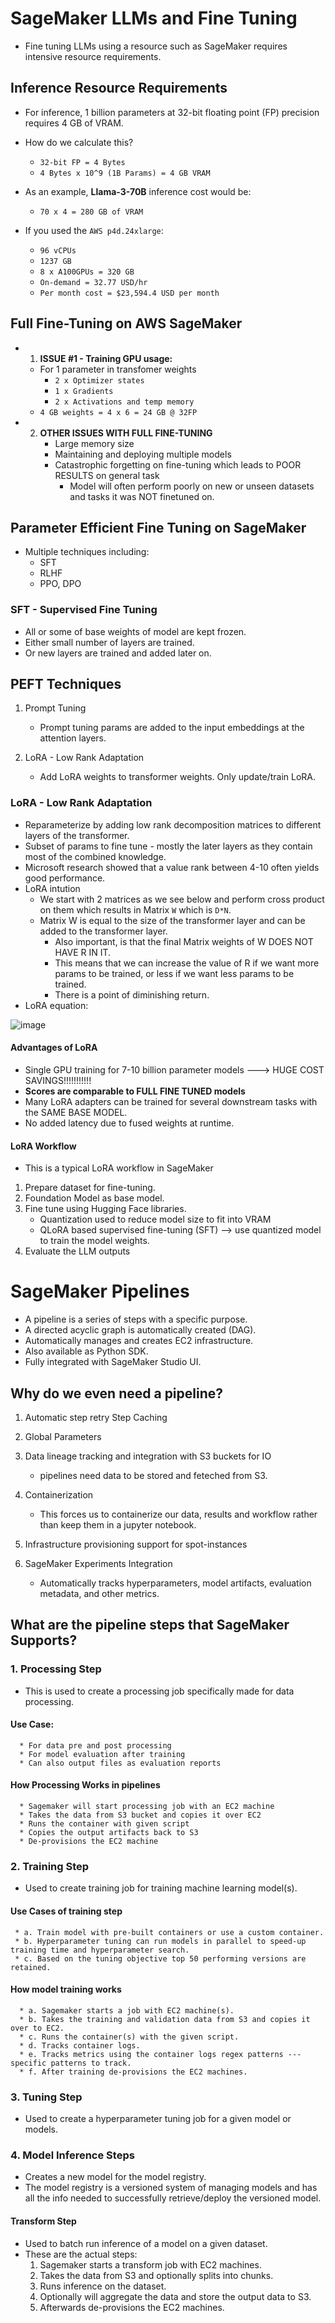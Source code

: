 # SageMaker LLMs and Fine Tuning
* Fine tuning LLMs using a resource such as SageMaker requires intensive resource requirements.


## Inference Resource Requirements
* For inference, 1 billion parameters at 32-bit floating point (FP) precision requires 4 GB of VRAM.
* How do we calculate this?
  * `32-bit FP = 4 Bytes`
  * `4 Bytes x 10^9 (1B Params) = 4 GB VRAM`
* As an example, **Llama-3-70B** inference cost would be:
  * `70 x 4 = 280 GB of VRAM`

* If you used the `AWS p4d.24xlarge`:
  * `96 vCPUs`
  * `1237 GB`
  * `8 x A100GPUs = 320 GB`
  * `On-demand = 32.77 USD/hr`
  * `Per month cost = $23,594.4 USD per month`
 

## Full Fine-Tuning on AWS SageMaker
* 1. **ISSUE #1 - Training GPU usage:**
  * For 1 parameter in transfomer weights
      * `2 x Optimizer states`
      * `1 x Gradients`
      * `2 x Activations and temp memory`
  * `4 GB weights = 4 x 6 = 24 GB @ 32FP`
 

* 2. **OTHER ISSUES WITH FULL FINE-TUNING**
      * Large memory size
      * Maintaining and deploying multiple models
      * Catastrophic forgetting on fine-tuning which leads to POOR RESULTS on general task
        * Model will often perform poorly on new or unseen datasets and tasks it was NOT finetuned on.
       

## Parameter Efficient Fine Tuning on SageMaker
* Multiple techniques including:
    * SFT
    * RLHF
    * PPO, DPO
 

### SFT - Supervised Fine Tuning
* All or some of base weights of model are kept frozen.
* Either small number of layers are trained.
* Or new layers are trained and added later on.


## PEFT Techniques
1. Prompt Tuning
   * Prompt tuning params are added to the input embeddings at the attention layers.

2. LoRA - Low Rank Adaptation
   * Add LoRA weights to transformer weights. Only update/train LoRA.
  

### LoRA - Low Rank Adaptation
* Reparameterize by adding low rank decomposition matrices to different layers of the transformer.
* Subset of params to fine tune - mostly the later layers as they contain most of the combined knowledge.
* Microsoft research showed that a value rank between 4-10 often yields good performance.
* LoRA intution
  * We start with 2 matrices as we see below and perform cross product on them which results in Matrix `W` which is `D*N`.
  * Matrix W is equal to the size of the transformer layer and can be added to the transformer layer.
    * Also important, is that the final Matrix weights of W DOES NOT HAVE R IN IT.
    * This means that we can increase the value of R if we want more params to be trained, or less if we want less params to be trained.
    * There is a point of diminishing return.
* LoRA equation:

![image](https://github.com/user-attachments/assets/bbc70166-2cda-4380-93ab-b465a0b66dfb)


#### Advantages of LoRA
* Single GPU training for 7-10 billion parameter models ---> HUGE COST SAVINGS!!!!!!!!!!!
* **Scores are comparable to FULL FINE TUNED models**
* Many LoRA adapters can be trained for several downstream tasks with the SAME BASE MODEL.
* No added latency due to fused weights at runtime.


#### LoRA Workflow
* This is a typical LoRA workflow in SageMaker

1. Prepare dataset for fine-tuning.
2. Foundation Model as base model.
3. Fine tune using Hugging Face libraries.
   * Quantization used to reduce model size to fit into VRAM 
   * QLoRA based supervised fine-tuning (SFT) --> use quantized model to train the model weights. 
4. Evaluate the LLM outputs



# SageMaker Pipelines
* A pipeline is a series of steps with a specific purpose.
* A directed acyclic graph is automatically created (DAG).
* Automatically manages and creates EC2 infrastructure.
* Also available as Python SDK.
* Fully integrated with SageMaker Studio UI.

## Why do we even need a pipeline?
1. Automatic step retry Step Caching
2. Global Parameters
3. Data lineage tracking and integration with S3 buckets for IO
   * pipelines need data to be stored and feteched from S3.
4. Containerization
   * This forces us to containerize our data, results and workflow rather than keep them in a jupyter notebook.
  
5. Infrastructure provisioning support for spot-instances
6. SageMaker Experiments Integration
   * Automatically tracks hyperparameters, model artifacts, evaluation metadata, and other metrics.
  


## What are the pipeline steps that SageMaker Supports?

### 1. **Processing Step**
   * This is used to create a processing job specifically made for data processing.
  
  
#### Use Case:
      * For data pre and post processing
      * For model evaluation after training
      * Can also output files as evaluation reports
    
#### How Processing Works in pipelines
      * Sagemaker will start processing job with an EC2 machine
      * Takes the data from S3 bucket and copies it over EC2
      * Runs the container with given script
      * Copies the output artifacts back to S3
      * De-provisions the EC2 machine
    

### 2. **Training Step**
   * Used to create training job for training machine learning model(s).

#### Use Cases of training step
     * a. Train model with pre-built containers or use a custom container.
     * b. Hyperparameter tuning can run models in parallel to speed-up training time and hyperparameter search. 
     * c. Based on the tuning objective top 50 performing versions are retained.

#### How model training works
      * a. Sagemaker starts a job with EC2 machine(s).
      * b. Takes the training and validation data from S3 and copies it over to EC2.
      * c. Runs the container(s) with the given script.
      * d. Tracks container logs.
      * e. Tracks metrics using the container logs regex patterns --- specific patterns to track. 
      * f. After training de-provisions the EC2 machines. 


### 3. **Tuning Step**
   * Used to create a hyperparameter tuning job for a given model or models.


### 4. Model Inference Steps
  * Creates a new model for the model registry.
  * The model registry is a versioned system of managing models and has all the info needed to successfully retrieve/deploy the versioned model.

#### Transform Step
  * Used to batch run inference of a model on a given dataset.
  * These are the actual steps:
    1. Sagemaker starts a transform job with EC2 machines.
    2. Takes the data from S3 and optionally splits into chunks.
    3. Runs inference on the dataset.
    4. Optionally will aggregate the data and store the output data to S3.
    5. Afterwards de-provisions the EC2 machines. 
  
   
